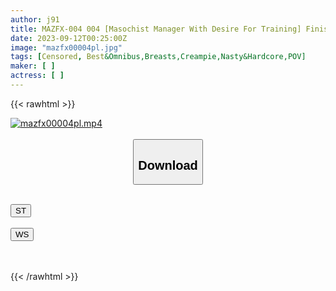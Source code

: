 ```yaml
---
author: j91
title: MAZFX-004 004 [Masochist Manager With Desire For Training] Finished With A Sex Treatment Toy That Will Make Your Brain Explode With Pleasure. A Transcendent Elite Masochist Who Will Fall As Soon As It Is Inserted. Creampie Until Implantation. 4 Genuine Onahoppets. Over 200 Minutes.
date: 2023-09-12T00:25:00Z
image: "mazfx00004pl.jpg"
tags: [Censored, Best&Omnibus,Breasts,Creampie,Nasty&Hardcore,POV]
maker: [ ]
actress: [ ]
---
```



{{< rawhtml >}}

<div class="video" data-videoid="D0kQBp9YwVH3gK">
    <a href="javascript:;">
        <img src="https://my.j91.asia/posts/mazfx00004pl/mazfx00004pl.jpg" width="WIDTH" height="HEIGHT" alt="mazfx00004pl.mp4" loading="lazy">
    </a>
</div>

<script type="text/javascript" src="https://j91.asia/asset/on-demand-st.js"></script>

<br>
  <link rel="stylesheet" href="https://j91.asia/asset/bs5.css">
  
  <center>
  <button class="btn btn-primary" type="button" data-bs-toggle="collapse" data-bs-target=".multi-collapse" aria-expanded="false" aria-controls="multiCollapseExample1 multiCollapseExample2"><h2>Download</h2></button></center>
</p>
<div class="row">
  <div class="col">
    <div class="collapse multi-collapse" id="multiCollapseExample1">
      <div class="card card-body">
	      	      <br>
<div class="buttons">  
<a href="https://streamtape.to/v/D0kQBp9YwVH3gK"><button class="btn-hover color-3"><i class="fa fa-download"></i> ST</button></a></div>
    </div>
  </div>
</div>
  <div class="col">
    <div class="collapse multi-collapse" id="multiCollapseExample2">
      <div class="card card-body">
	      <br>
<div class="buttons">
    <a href="https://wolfstream.tv/divanfluqiif"><button class="btn-hover color-9"><i class="fa fa-download"></i> WS</button></a></div>
<br><br>
      </div>
    </div>
  </div>
</div>

{{< /rawhtml >}}